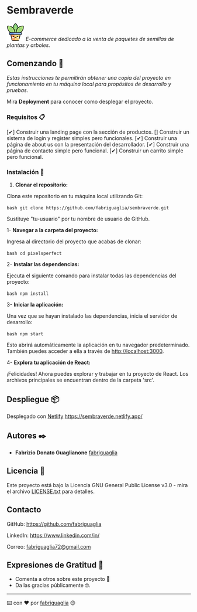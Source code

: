 # Sembraverde
![Logo](/public/plantaLogo.png)
_E-commerce dedicado a la venta de paquetes de semillas de plantas y arboles._

## Comenzando 🚀

_Estas instrucciones te permitirán obtener una copia del proyecto en funcionamiento en tu máquina local para propósitos de desarrollo y pruebas._

Mira **Deployment** para conocer como desplegar el proyecto.


### Requisitos 📋

[✔] Construir una landing page con la sección de productos.
[] Construir un sistema de login y register simples pero funcionales.
[✔] Construir una página de about us con la presentación del desarrollador.
[✔] Construir una página de contacto simple pero funcional.
[✔] Construir un carrito simple pero funcional.

### Instalación 🔧

1. **Clonar el repositorio:**

Clona este repositorio en tu máquina local utilizando Git:

```bash git clone https://github.com/fabriguaglia/sembraverde.git```

Sustituye "tu-usuario" por tu nombre de usuario de GitHub.

1- **Navegar a la carpeta del proyecto:**

Ingresa al directorio del proyecto que acabas de clonar:

```bash cd pixelsperfect```

2- **Instalar las dependencias:**

Ejecuta el siguiente comando para instalar todas las dependencias del proyecto:

```bash npm install```

3- **Iniciar la aplicación:**

Una vez que se hayan instalado las dependencias, inicia el servidor de desarrollo:

```bash npm start```

Esto abrirá automáticamente la aplicación en tu navegador predeterminado. También puedes acceder a ella a través de <http://localhost:3000>.

4- **Explora tu aplicación de React:**

¡Felicidades! Ahora puedes explorar y trabajar en tu proyecto de React. Los archivos principales se encuentran dentro de la carpeta 'src'.

## Despliegue 📦

Desplegado con [Netlify](https://www.netlify.com/)
https://sembraverde.netlify.app/

## Autores ✒️

* **Fabrizio Donato Guaglianone** [fabriguaglia](https://github.com/fabriguaglia)

## Licencia 📄

Este proyecto está bajo la Licencia GNU General Public License v3.0 - mira el archivo [LICENSE.txt](LICENSE.txt) para detalles.

## Contacto

GitHub: <https://github.com/fabriguaglia>

LinkedIn: <https://www.linkedin.com/in/>

Correo: <fabriguaglia72@gmail.com>

## Expresiones de Gratitud 🎁

* Comenta a otros sobre este proyecto 📢
* Da las gracias públicamente 🤓.

---
⌨️ con ❤️ por [fabriguaglia](https://github.com/fabriguaglia) 😊